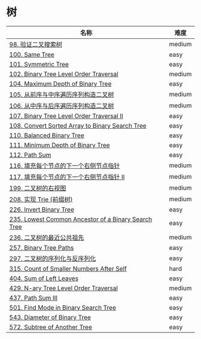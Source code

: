 # 树

**名称**|**难度**
--------|--------
[98. 验证二叉搜索树](../problems/98.%20验证二叉搜索树)|medium
[100. Same Tree](../problems/100.%20Same%20Tree)|easy
[101. Symmetric Tree](../problems/101.%20Symmetric%20Tree)|easy
[102. Binary Tree Level Order Traversal](../problems/102.%20Binary%20Tree%20Level%20Order%20Traversal)|medium
[104. Maximum Depth of Binary Tree](../problems/104.%20Maximum%20Depth%20of%20Binary%20Tree)|easy
[105. 从前序与中序遍历序列构造二叉树](../problems/105.%20从前序与中序遍历序列构造二叉树)|medium
[106. 从中序与后序遍历序列构造二叉树](../problems/106.%20从中序与后序遍历序列构造二叉树)|medium
[107. Binary Tree Level Order Traversal II](../problems/107.%20Binary%20Tree%20Level%20Order%20Traversal%20II)|easy
[108. Convert Sorted Array to Binary Search Tree](../problems/108.%20Convert%20Sorted%20Array%20to%20Binary%20Search%20Tree)|easy
[110. Balanced Binary Tree](../problems/110.%20Balanced%20Binary%20Tree)|easy
[111. Minimum Depth of Binary Tree](../problems/111.%20Minimum%20Depth%20of%20Binary%20Tree)|easy
[112. Path Sum](../problems/112.%20Path%20Sum)|easy
[116. 填充每个节点的下一个右侧节点指针](../problems/116.%20填充每个节点的下一个右侧节点指针)|medium
[117. 填充每个节点的下一个右侧节点指针 II](../problems/116.%20填充每个节点的下一个右侧节点指针%20II)|medium
[199. 二叉树的右视图](../problems/199.%20二叉树的右视图)|medium
[208. 实现 Trie (前缀树)](../problems/208.%20实现%20Trie%20(前缀树))|medium
[226. Invert Binary Tree](../problems/226.%20Invert%20Binary%20Tree)|easy
[235. Lowest Common Ancestor of a Binary Search Tree](../problems/235.%20Lowest%20Common%20Ancestor%20of%20a%20Binary%20Search%20Tree)|easy
[236. 二叉树的最近公共祖先](../problems/236.%20二叉树的最近公共祖先)|medium
[257. Binary Tree Paths](../problems/257.%20Binary%20Tree%20Paths)|easy
[297. 二叉树的序列化与反序列化](../problems/297.%20二叉树的序列化与反序列化)|easy
[315. Count of Smaller Numbers After Self](../problems/315.%20Count%20of%20Smaller%20Numbers%20After%20Self)|hard
[404. Sum of Left Leaves](../problems/404.%20Sum%20of%20Left%20Leaves)|easy
[429. N-ary Tree Level Order Traversal](../problems/429.%20N-ary%20Tree%20Level%20Order%20Traversal)|medium
[437. Path Sum III](../problems/437.%20Path%20Sum%20III)|easy
[501. Find Mode in Binary Search Tree](../problems/501.%20Find%20Mode%20in%20Binary%20Search%20Tree)|easy
[543. Diameter of Binary Tree](../problems/543.%20Diameter%20of%20Binary%20Tree)|easy
[572. Subtree of Another Tree](../problems/572.%20Subtree%20of%20Another%20Tree)|easy
